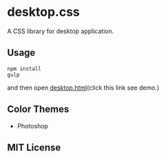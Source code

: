 # desktop.css

A CSS library for desktop application.

## Usage

```
npm install
gulp
```

and then open [desktop.html](http://mifunstudio.github.io/desktop.css/desktop.html)(click this link see demo.)

## Color Themes

* Photoshop

## MIT License
